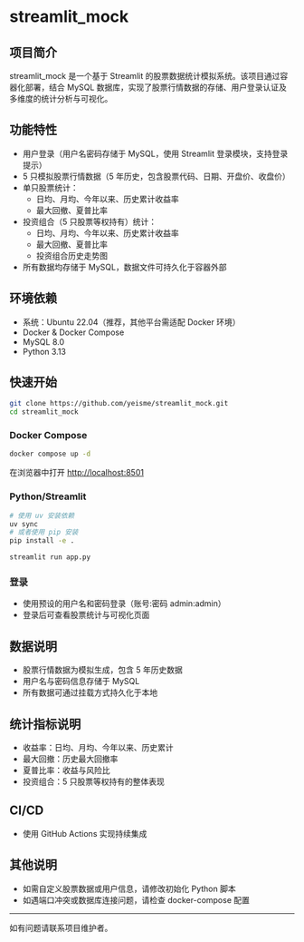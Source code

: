# streamlit_mock

## 项目简介

streamlit_mock 是一个基于 Streamlit 的股票数据统计模拟系统。该项目通过容器化部署，结合 MySQL 数据库，实现了股票行情数据的存储、用户登录认证及多维度的统计分析与可视化。

## 功能特性

- 用户登录（用户名密码存储于 MySQL，使用 Streamlit 登录模块，支持登录提示）
- 5 只模拟股票行情数据（5 年历史，包含股票代码、日期、开盘价、收盘价）
- 单只股票统计：
  - 日均、月均、今年以来、历史累计收益率
  - 最大回撤、夏普比率
- 投资组合（5 只股票等权持有）统计：
  - 日均、月均、今年以来、历史累计收益率
  - 最大回撤、夏普比率
  - 投资组合历史走势图
- 所有数据均存储于 MySQL，数据文件可持久化于容器外部

## 环境依赖

- 系统：Ubuntu 22.04（推荐，其他平台需适配 Docker 环境）
- Docker & Docker Compose
- MySQL 8.0
- Python 3.13

## 快速开始

```bash
git clone https://github.com/yeisme/streamlit_mock.git
cd streamlit_mock
```

### Docker Compose

```bash
docker compose up -d
```

在浏览器中打开 [http://localhost:8501](http://localhost:8501)

### Python/Streamlit

```bash
# 使用 uv 安装依赖
uv sync
# 或者使用 pip 安装
pip install -e .
```

```bash
streamlit run app.py
```

### 登录

- 使用预设的用户名和密码登录（账号:密码 admin:admin）
- 登录后可查看股票统计与可视化页面

## 数据说明

- 股票行情数据为模拟生成，包含 5 年历史数据
- 用户名与密码信息存储于 MySQL
- 所有数据可通过挂载方式持久化于本地

## 统计指标说明

- 收益率：日均、月均、今年以来、历史累计
- 最大回撤：历史最大回撤率
- 夏普比率：收益与风险比
- 投资组合：5 只股票等权持有的整体表现

## CI/CD

- 使用 GitHub Actions 实现持续集成

## 其他说明

- 如需自定义股票数据或用户信息，请修改初始化 Python 脚本
- 如遇端口冲突或数据库连接问题，请检查 docker-compose 配置

---

如有问题请联系项目维护者。
